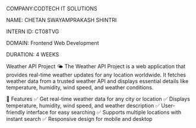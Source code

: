 COMPANY:CODTECH IT SOLUTIONS

NAME: CHETAN SWAYAMPRAKASH SHINTRI

INTERN ID: CT08TVG

DOMAIN: Frontend Web Development

DURATION: 4 WEEKS

Weather API Project 🌤️
The Weather API Project is a web application that provides real-time weather updates for any location worldwide. It fetches weather data from a trusted weather API and displays essential details like temperature, humidity, wind speed, and weather conditions.

🔹 Features
✅ Get real-time weather data for any city or location
✅ Displays temperature, humidity, wind speed, and weather description
✅ User-friendly interface for easy searching
✅ Supports multiple locations with instant search
✅ Responsive design for mobile and desktop
